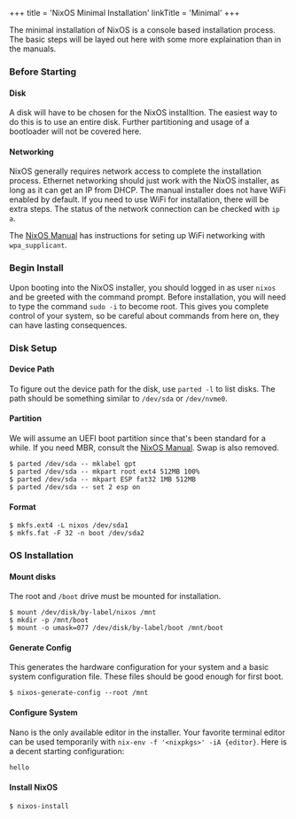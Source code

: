 +++
title = 'NixOS Minimal Installation'
linkTitle = 'Minimal'
+++

The minimal installation of NixOS is a console based installation process.  The basic steps will be layed out here with some more explaination than in the manuals.

### Before Starting

#### Disk

A disk will have to be chosen for the NixOS installtion.  The easiest way to do this is to use an entire disk.  Further partitioning and usage of a bootloader will not be covered here.

#### Networking

NixOS generally requires network access to complete the installation process.  Ethernet networking should just work with the NixOS installer, as long as it can get an IP from DHCP.  The manual installer does not have WiFi enabled by default.  If you need to use WiFi for installation, there will be extra steps.  The status of the network connection can be checked with `ip a`.

The [NixOS Manual](https://nixos.org/manual/nixos/stable/#sec-installation-manual-networking) has instructions for seting up WiFi networking with `wpa_supplicant`.

### Begin Install

Upon booting into the NixOS installer, you should logged in as user `nixos` and be greeted with the command prompt.  Before installation, you will need to type the command `sudo -i` to become root.  This gives you complete control of your system, so be careful about commands from here on, they can have lasting consequences.

### Disk Setup

#### Device Path

To figure out the device path for the disk, use `parted -l` to list disks.  The path should be something similar to `/dev/sda` or `/dev/nvme0`.

#### Partition

We will assume an UEFI boot partition since that's been standard for a while.  If you need MBR, consult the [NixOS Manual](https://nixos.org/manual/nixos/stable/#sec-installation-manual-partitioning-MBR).  Swap is also removed.

```console
$ parted /dev/sda -- mklabel gpt
$ parted /dev/sda -- mkpart root ext4 512MB 100%
$ parted /dev/sda -- mkpart ESP fat32 1MB 512MB
$ parted /dev/sda -- set 2 esp on
```

#### Format

```console
$ mkfs.ext4 -L nixos /dev/sda1
$ mkfs.fat -F 32 -n boot /dev/sda2
```

### OS Installation

#### Mount disks

The root and `/boot` drive must be mounted for installation.

```console
$ mount /dev/disk/by-label/nixos /mnt
$ mkdir -p /mnt/boot
$ mount -o umask=077 /dev/disk/by-label/boot /mnt/boot
```

#### Generate Config

This generates the hardware configuration for your system and a basic system configuration file.  These files should be good enough for first boot.

```console
$ nixos-generate-config --root /mnt
```

#### Configure System

Nano is the only available editor in the installer.  Your favorite terminal editor can be used temporarily with `nix-env -f '<nixpkgs>' -iA {editor}`.  Here is a decent starting configuration:

```nix
hello
```

#### Install NixOS

```console
$ nixos-install
```

